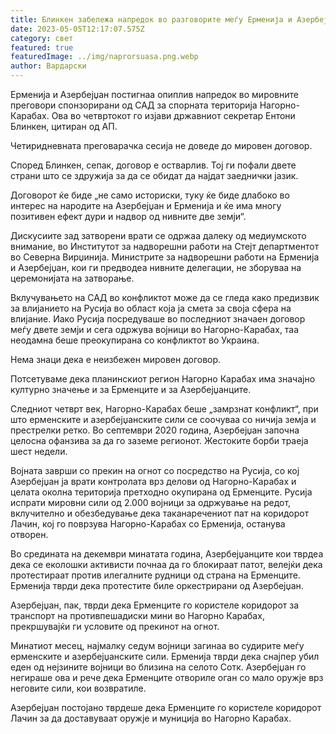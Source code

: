 ```yaml
---
title: Блинкен забележа напредок во разговорите меѓу Ерменија и Азербејџан
date: 2023-05-05T12:17:07.575Z
category: свет
featured: true
featuredImage: ../img/naprorsuasa.png.webp
author: Вардарски
---
```


Ерменија и Азербејџан постигнаа опиплив напредок во мировните преговори спонзорирани од САД за спорната територија Нагорно-Карабах. Ова во четвртокот го изјави државниот секретар Ентони Блинкен, цитиран од АП.

Четиридневната преговарачка сесија не доведе до мировен договор.

Според Блинкен, сепак, договор е остварлив. Тој ги пофали двете страни што се здружија за да се обидат да најдат заеднички јазик.

Договорот ќе биде „не само историски, туку ќе биде длабоко во интерес на народите на Азербејџан и Ерменија и ќе има многу позитивен ефект дури и надвор од нивните две земји“.

Дискусиите зад затворени врати се одржаа далеку од медиумското внимание, во Институтот за надворешни работи на Стејт департментот во Северна Вирџинија. Министрите за надворешни работи на Ерменија и Азербејџан, кои ги предводеа нивните делегации, не зборуваа на церемонијата на затворање.

Вклучувањето на САД во конфликтот може да се гледа како предизвик за влијанието на Русија во област која ја смета за своја сфера на влијание. Иако Русија посредуваше во последниот значаен договор меѓу двете земји и сега одржува војници во Нагорно-Карабах, таа неодамна беше преокупирана со конфликтот во Украина.

Нема знаци дека е неизбежен мировен договор.

Потсетуваме дека планинскиот регион Нагорно Карабах има значајно културно значење и за Ерменците и за Азербејџанците.

Следниот четврт век, Нагорно-Карабах беше „замрзнат конфликт“, при што ерменските и азербејџанските сили се соочуваа со ничија земја и престрелки ретко. Во септември 2020 година, Азербејџан започна целосна офанзива за да го заземе регионот. Жестоките борби траеја шест недели.

Војната заврши со прекин на огнот со посредство на Русија, со кој Азербејџан ја врати контролата врз делови од Нагорно-Карабах и целата околна територија претходно окупирана од Ерменците. Русија испрати мировни сили од 2.000 војници за одржување на редот, вклучително и обезбедување дека таканаречениот пат на коридорот Лачин, кој го поврзува Нагорно-Карабах со Ерменија, останува отворен.

Во средината на декември минатата година, Азербејџанците кои тврдеа дека се еколошки активисти почнаа да го блокираат патот, велејќи дека протестираат против илегалните рудници од страна на Ерменците. Ерменија тврди дека протестите биле оркестрирани од Азербејџан.

Азербејџан, пак, тврди дека Ерменците го користеле коридорот за транспорт на противпешадиски мини во Нагорно Карабах, прекршувајќи ги условите од прекинот на огнот.

Минатиот месец, најмалку седум војници загинаа во судирите меѓу ерменските и азербејџанските сили. Ерменија тврди дека снајпер убил еден од нејзините војници во близина на селото Сотк. Азербејџан го негираше ова и рече дека Ерменците отвориле оган со мало оружје врз неговите сили, кои возвратиле.

Азербејџан постојано тврдеше дека Ерменците го користеле коридорот Лачин за да доставуваат оружје и муниција во Нагорно Карабах.
